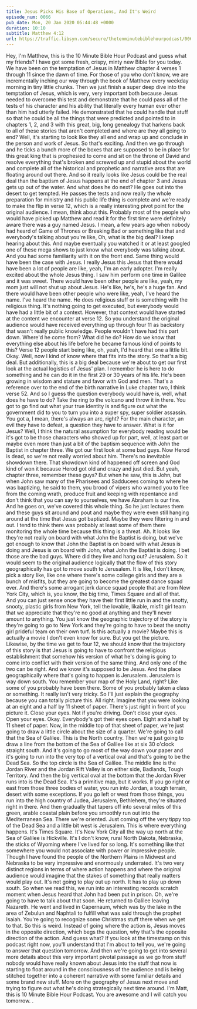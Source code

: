 ```yaml
---
title: Jesus Picks His Base of Operations, And It's Weird
episode_num: 0066
pub_date: Mon, 20 Jan 2020 05:44:48 +0000
duration: 10:10
subtitle: Matthew 4:12
url: https://traffic.libsyn.com/secure/thetenminutebiblehourpodcast/0066_Final.mp3
---
```


 Hey, I'm Matthew, this is the 10 Minute Bible Hour Podcast and guess what my friends? I have got some fresh, crispy, minty new Bible for you today. We have been on the temptation of Jesus in Matthew chapter 4 verses 1 through 11 since the dawn of time. For those of you who don't know, we are incrementally inching our way through the book of Matthew every weekday morning in tiny little chunks. Then we just finish a super deep dive into the temptation of Jesus, which is very, very important both because Jesus needed to overcome this test and demonstrate that he could pass all of the tests of his character and his ability that literally every human ever other than him had utterly failed. He demonstrated that he could handle that stuff so that he could be all the things that were predicted and pointed to in chapters 1, 2, and 3 with this great, big, long genealogy that harkens back to all of these stories that aren't completed and where are they all going to end? Well, it's starting to look like they all end and wrap up and conclude in the person and work of Jesus. So that's exciting. And then we go through and he ticks a bunch more of the boxes that are supposed to be in place for this great king that is prophesied to come and sit on the throne of David and resolve everything that's broken and screwed up and stupid about the world and complete all of the historical and prophetic and narrative arcs that are floating around out there. And so it really looks like Jesus could be the real deal than the baptism of Jesus happens at the end of chapter 3 and Jesus gets up out of the water. And what does he do next? He goes out into the desert to get tempted. He passes the tests and now really the whole preparation for ministry and his public life thing is complete and we're ready to make the flip in verse 12, which is a really interesting pivot point for the original audience. I mean, think about this. Probably most of the people who would have picked up Matthew and read it for the first time were definitely aware there was a guy named Jesus. I mean, a few years ago when nobody had heard of Game of Thrones or Breaking Bad or something like that and everybody's talking about you're like, Oh, what is the big deal? I keep hearing about this. And maybe eventually you watched it or at least googled one of these mega shows to just know what everybody was talking about. And you had some familiarity with it on the front end. Same thing would have been the case with Jesus. I really Jesus this Jesus that there would have been a lot of people are like, yeah, I'm an early adopter. I'm really excited about the whole Jesus thing. I saw him perform one time in Galilee and it was sweet. There would have been other people are like, yeah, my mom just will not shut up about Jesus. He's like, he's, he's a huge fan. And there would have been other people who were like, yeah, I've heard the name. I've heard the name. He does religious stuff or is something with the religious thing. It's nothing going to get executed, but everybody would have had a little bit of a context. However, that context would have started at the content we encounter at verse 12. So you understand the original audience would have received everything up through four 11 as backstory that wasn't really public knowledge. People wouldn't have had this part down. Where'd he come from? What did he do? How do we know that everything else about his life before he became famous kind of points to this? Verse 12 people start being like, oh, yeah, I'd heard that one a little bit. Okay. Well, now I kind of know where that fits into the story. So that's a big deal. But additionally, this is a big deal because we're about to get our first look at the actual logistics of Jesus' plan. I remember he is here to do something and he can do it in the first 29 or 30 years of his life. He's been growing in wisdom and stature and favor with God and men. That's a reference over to the end of the birth narrative in Luke chapter two, I think verse 52. And so I guess the question everybody would have is, well, what does he have to do? Take the ring to the volcano and throw it in there. You got to go find out what your true identity is and figure out what the government did to you to turn you into a super spy, super soldier assassin. You got a, I mean, there's always an arc, right? For the main character, an evil they have to defeat, a question they have to answer. What is it for Jesus? Well, I think the natural assumption for everybody reading would be it's got to be those characters who showed up for part, well, at least part or maybe even more than just a bit of the baptism sequence with John the Baptist in chapter three. We got our first look at some bad guys. Now Herod is dead, so we're not really worried about him. There's no inevitable showdown there. That showdown kind of happened off screen and God kind of won it because Herod got old and crazy and just died. But yeah, chapter three, remember these guys? But when he saw, this is John, but when John saw many of the Pharisees and Sadducees coming to where he was baptizing, he said to them, you brood of vipers who warned you to flee from the coming wrath, produce fruit and keeping with repentance and don't think that you can say to yourselves, we have Abraham is our fine. And he goes on, we've covered this whole thing. So he just lectures them and these guys sit around and pout and maybe they were even still hanging around at the time that Jesus got baptized. Maybe they were filtering in and out. I tend to think there was probably at least some of them there monitoring the whole time because this thing is a threat. Ah. It looks like they're not really on board with what John the Baptist is doing, but we've got enough to know that John the Baptist is on board with what Jesus is doing and Jesus is on board with John, what John the Baptist is doing. I bet those are the bad guys. Where did they live and hang out? Jerusalem. So it would seem to the original audience logically that the flow of this story geographically has got to move south to Jerusalem. It is like, I don't know, pick a story like, like one where there's some college girls and they are a bunch of misfits, but they are going to become the greatest dance squad ever. And there's some arrogant jerk dance squad people that are from New York City, which is, you know, the big time, Times Square and all of that. And you can just sense once they have their first little run in and the snotty, snooty, plastic girls from New York, tell the lovable, likable, misfit girl team that we appreciate that they're no good at anything and they'll never amount to anything. You just know the geographic trajectory of the story is they're going to go to New York and they're going to have to beat the snotty girl prideful team on their own turf. Is this actually a movie? Maybe this is actually a movie I don't even know for sure. But you get the picture. Likewise, by the time we get to four 12, we should know that the trajectory of this story is that Jesus is going to have to confront the religious establishment that somehow his version of what he's doing is going to come into conflict with their version of the same thing. And only one of the two can be right. And we know it's supposed to be Jesus. And the place geographically where that's going to happen is Jerusalem. Jerusalem is way down south. You remember your map of the Holy Land, right? Like some of you probably have been there. Some of you probably taken a class or something. It really isn't very tricky. So I'll just explain the geography because you can totally picture this. All right. Imagine that you were looking at an eight and a half by 11 sheet of paper. There's just right in front of you picture it. Close your eyes. Not if you're driving. Don't close your eyes. Open your eyes. Okay. Everybody's got their eyes open. Eight and a half by 11 sheet of paper. Now, in the middle top of that sheet of paper, we're just going to draw a little circle about the size of a quarter. We're going to call that the Sea of Galilee. This is the North country. Then we're just going to draw a line from the bottom of the Sea of Galilee like at six 30 o'clock straight south. And it's going to go most of the way down your paper and it's going to run into the very top of a vertical oval and that's going to be the Dead Sea. So the top circle is the Sea of Galilee. The middle line is the Jordan River and the Jordan Rift Valley is on either side, Badlands, Tough Territory. And then the big vertical oval at the bottom that the Jordan River runs into is the Dead Sea. It's a primitive map, but it works. If you go right or east from those three bodies of water, you run into Jordan, a tough terrain, desert with some exceptions. If you go left or west from those things, you run into the high country of Judea, Jerusalem, Bethlehem, they're situated right in there. And then gradually that tapers off into several miles of this green, arable coastal plain before you smoothly run out into the Mediterranean Sea. There we're oriented. Just coming off the very tippy top of the Dead Sea and a little bit west is Jerusalem. This is where everything happens. It's Times Square. It's New York City all the way up north at the Sea of Galilee is Hickville. It's I don't know, rural North Dakota, Nebraska, the sticks of Wyoming where I've lived for so long. It's something like that somewhere you would not associate with power or impressive people. Though I have found the people of the Northern Plains in Midwest and Nebraska to be very impressive and enormously underrated. It's two very distinct regions in terms of where action happens and where the original audience would imagine that the stakes of something that really matters would play out. It's not going to play out up north. It has to play up down south. So when we read this, we run into an interesting records scratch moment when Jesus heard that John had been put in prison. Oh, we're going to have to talk about that soon. He returned to Galilee leaving Nazareth. He went and lived in Capernaum, which was by the lake in the area of Zebulun and Naphtali to fulfill what was said through the prophet Isaiah. You're going to recognize some Christmas stuff there when we get to that. So this is weird. Instead of going where the action is, Jesus moves in the opposite direction, which begs the question, why that's the opposite direction of the action. And guess what? If you look at the timestamp on this podcast right now, you'll understand that I'm about to tell you, we're going to answer that question tomorrow. And then we're going to get into several more details about this very important pivotal passage as we go from stuff nobody would have really known about Jesus into the stuff that now is starting to float around in the consciousness of the audience and is being stitched together into a coherent narrative with some familiar details and some brand new stuff. More on the geography of Jesus next move and trying to figure out what he's doing strategically next time around. I'm Matt, this is 10 Minute Bible Hour Podcast. You are awesome and I will catch you tomorrow. .